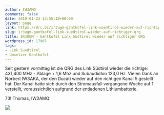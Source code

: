 ```yaml
---
author: IW3AMQ
comments: false
date: 2019-01-23 13:55:10+00:00
layout: page
link: https://drc.bz/ir3ugm-gantkofel-link-suedtirol-wieder-auf-richtiger-qrg/
slug: ir3ugm-gantkofel-link-suedtirol-wieder-auf-richtiger-qrg
title: IR3UGM - Gantkofel Link Südtirol wieder auf richtiger QRG
wordpress_id: 17907
tags:
- Link Suedtirol
- Umsetzer Gantkofel
---
```


Seit gestern vormittag ist die QRG des Link Südtirol wieder die richtige: 431,400 MHz - Ablage + 1,6 Mhz und Subaudioton 123,0 Hz. Vielen Dank an Norbert IW3AKA, der den Ducati wieder auf den richtigen Kanal 5 gestellt hat. Der Kanal hatte sich durch den Stromausfall vergangene Woche auf 1 verstellt, voraussichtlich aufgrund der entladenen Lithiumbatterie.

73! Thomas, IW3AMQ

![](https://drc.bz/wp-content/uploads/2019/01/20181221_144637-1024x576.jpg)


